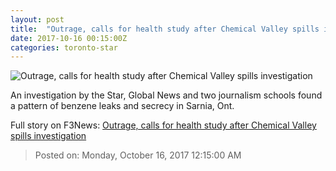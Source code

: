 ```yaml
---
layout: post
title:  "Outrage, calls for health study after Chemical Valley spills investigation"
date: 2017-10-16 00:15:00Z
categories: toronto-star
---
```


![Outrage, calls for health study after Chemical Valley spills investigation](https://www.thestar.com/content/dam/thestar/news/world/2017/10/15/outrage-calls-for-health-study-after-chemical-valley-spills-investigation/djc_photo_fo_oil_sarnia_lockridge_015.jpg)

An investigation by the Star, Global News and two journalism schools found a pattern of benzene leaks and secrecy in Sarnia, Ont.


Full story on F3News: [Outrage, calls for health study after Chemical Valley spills investigation](http://www.f3nws.com/n/CRBsxG)

> Posted on: Monday, October 16, 2017 12:15:00 AM
